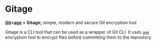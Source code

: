 # Gitage

**[Git](https://git-scm.com/)+[age](https://github.com/FiloSottile/age) = Gitage;** simple, modern and secure Git encryption
tool

Gitage is a CLI tool that can be used as a wrapper of Git CLI. 
It uses [`age`](https://github.com/FiloSottile/age) encryption tool to encrypt files before committing them to the repository.